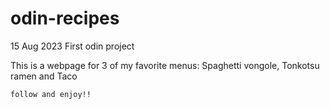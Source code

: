 # odin-recipes
15 Aug 2023
First odin project

This is a webpage for 3 of my favorite menus: Spaghetti vongole, Tonkotsu ramen and Taco

    follow and enjoy!!

